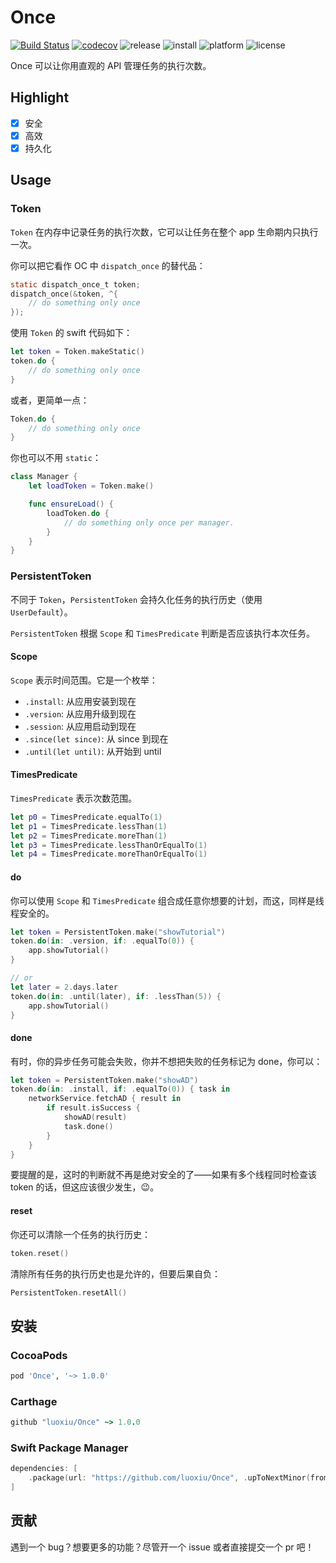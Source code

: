 # Once

<p align="center">

[![Build Status](https://travis-ci.org/luoxiu/Once.svg?branch=master)](https://travis-ci.org/luoxiu/Once)
[![codecov](https://codecov.io/gh/luoxiu/Once/branch/master/graph/badge.svg)](https://codecov.io/gh/luoxiu/Once)
![release](https://img.shields.io/github/release-pre/luoxiu/Once)
![install](https://img.shields.io/badge/install-spm%20%7C%20cocoapods%20%7C%20carthage-ff69b4)
![platform](https://img.shields.io/badge/platform-ios%20%7C%20macos%20%7C%20watchos%20%7C%20tvos%20%7C%20linux-lightgrey)
![license](https://img.shields.io/github/license/luoxiu/combinex?color=black)

</p>

Once 可以让你用直观的 API 管理任务的执行次数。

## Highlight

- [x] 安全
- [x] 高效
- [x] 持久化

## Usage

### Token

`Token` 在内存中记录任务的执行次数，它可以让任务在整个 app 生命期内只执行一次。

你可以把它看作 OC 中 `dispatch_once` 的替代品：

```objectivec
static dispatch_once_t token;
dispatch_once(&token, ^{
    // do something only once
});
```

使用 `Token` 的 swift 代码如下：

```swift
let token = Token.makeStatic()
token.do {
    // do something only once
}
```

或者，更简单一点：

```swift
Token.do {
    // do something only once
}
```

你也可以不用 `static`：

```swift
class Manager {
    let loadToken = Token.make()

    func ensureLoad() {
        loadToken.do {
            // do something only once per manager.
        }
    }
}
```

### PersistentToken

不同于 `Token`，`PersistentToken` 会持久化任务的执行历史（使用 `UserDefault`）。

`PersistentToken` 根据 `Scope` 和 `TimesPredicate` 判断是否应该执行本次任务。

#### Scope

`Scope` 表示时间范围。它是一个枚举：

- `.install`: 从应用安装到现在
- `.version`: 从应用升级到现在
- `.session`: 从应用启动到现在
- `.since(let since)`: 从 since 到现在
- `.until(let until)`: 从开始到 until

#### TimesPredicate

`TimesPredicate` 表示次数范围。

```swift
let p0 = TimesPredicate.equalTo(1)
let p1 = TimesPredicate.lessThan(1)
let p2 = TimesPredicate.moreThan(1)
let p3 = TimesPredicate.lessThanOrEqualTo(1)
let p4 = TimesPredicate.moreThanOrEqualTo(1)
```

#### do

你可以使用 `Scope` 和 `TimesPredicate` 组合成任意你想要的计划，而这，同样是线程安全的。

```swift
let token = PersistentToken.make("showTutorial")
token.do(in: .version, if: .equalTo(0)) {
    app.showTutorial()
}

// or
let later = 2.days.later
token.do(in: .until(later), if: .lessThan(5)) {
    app.showTutorial()
}
```

#### done

有时，你的异步任务可能会失败，你并不想把失败的任务标记为 done，你可以：

```swift
let token = PersistentToken.make("showAD")
token.do(in: .install, if: .equalTo(0)) { task in
    networkService.fetchAD { result in
        if result.isSuccess {
            showAD(result)
            task.done()
        }
    }
}
```

要提醒的是，这时的判断就不再是绝对安全的了——如果有多个线程同时检查该 token 的话，但这应该很少发生，😉。

#### reset

你还可以清除一个任务的执行历史：

```swift
token.reset()
```

清除所有任务的执行历史也是允许的，但要后果自负：

```swift
PersistentToken.resetAll()
```

## 安装

### CocoaPods

```ruby
pod 'Once', '~> 1.0.0'
```

### Carthage

```ruby
github "luoxiu/Once" ~> 1.0.0
```

### Swift Package Manager

```swift
dependencies: [
    .package(url: "https://github.com/luoxiu/Once", .upToNextMinor(from: "1.0.0"))
]
```

## 贡献

遇到一个 bug？想要更多的功能？尽管开一个 issue 或者直接提交一个 pr 吧！